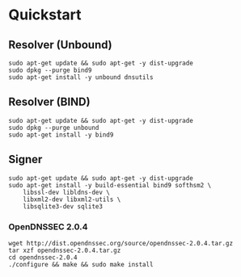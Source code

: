 # Quickstart

## Resolver (Unbound)

    sudo apt-get update && sudo apt-get -y dist-upgrade
    sudo dpkg --purge bind9
    sudo apt-get install -y unbound dnsutils

## Resolver (BIND)

    sudo apt-get update && sudo apt-get -y dist-upgrade
    sudo dpkg --purge unbound
    sudo apt-get install -y bind9

## Signer

    sudo apt-get update && sudo apt-get -y dist-upgrade
    sudo apt-get install -y build-essential bind9 softhsm2 \
        libssl-dev libldns-dev \
        libxml2-dev libxml2-utils \
        libsqlite3-dev sqlite3

### OpenDNSSEC 2.0.4

    wget http://dist.opendnssec.org/source/opendnssec-2.0.4.tar.gz
    tar xzf opendnssec-2.0.4.tar.gz
    cd opendnssec-2.0.4 
    ./configure && make && sudo make install
